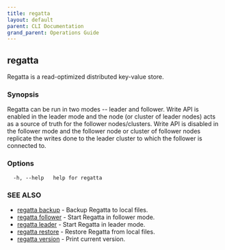 ```yaml
---
title: regatta
layout: default
parent: CLI Documentation
grand_parent: Operations Guide
---
```

## regatta

Regatta is a read-optimized distributed key-value store.

### Synopsis

Regatta can be run in two modes -- leader and follower. Write API is enabled in the leader mode
and the node (or cluster of leader nodes) acts as a source of truth for the follower nodes/clusters.
Write API is disabled in the follower mode and the follower node or cluster of follower nodes replicate the writes
done to the leader cluster to which the follower is connected to.

### Options

```
  -h, --help   help for regatta
```

### SEE ALSO

* [regatta backup](regatta_backup)	 - Backup Regatta to local files.
* [regatta follower](regatta_follower)	 - Start Regatta in follower mode.
* [regatta leader](regatta_leader)	 - Start Regatta in leader mode.
* [regatta restore](regatta_restore)	 - Restore Regatta from local files.
* [regatta version](regatta_version)	 - Print current version.

